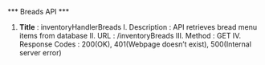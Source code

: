 *** Breads API ***

1. **Title** : inventoryHandlerBreads
I.	Description : API retrieves bread menu items from database
II.	URL : /inventoryBreads
III.	Method : GET
IV.	Response Codes : 200(OK), 401(Webpage doesn’t exist), 500(Internal server error)